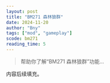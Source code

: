 ```yaml
---
layout: post
title: "BM271 森林狼群"
date: 2024-11-20
author: "Bny"
tags: ["mod", "gameplay"]
scode: bm271
reading_time: 5
---
```


> 帮助你了解“BM271 森林狼群”功能...

内容后续填充。
